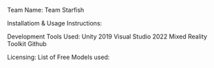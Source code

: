 Team Name: Team Starfish

Installatiom & Usage Instructions:


Development Tools Used:
  Unity 2019
  Visual Studio 2022
  Mixed Reality Toolkit
  Github
  

Licensing:
  List of Free Models used:
  
